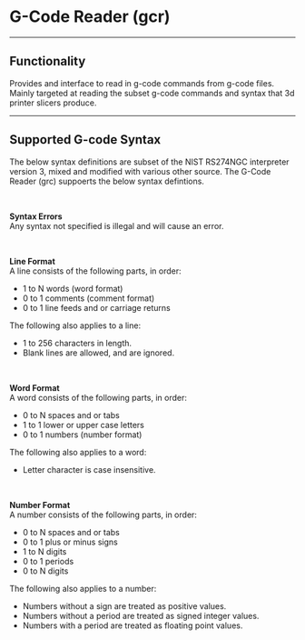 <h1> G-Code Reader (gcr) </h1>

<hr>

<h2>Functionality</h3>
<p>Provides and interface to read in g-code commands from g-code files. Mainly targeted at reading the subset g-code commands and syntax that 3d printer slicers produce.</p>

<hr>

<h2>Supported G-code Syntax</h3>
<p>The below syntax definitions are subset of the NIST RS274NGC interpreter version 3, mixed and modified with various other source. The G-Code Reader (grc) suppoerts the below syntax defintions.</p>

<br>

<p><b>Syntax Errors</b><br>
Any syntax not specified is illegal and will cause an error.</p>

<br>

<p><b>Line Format</b><br>
A line consists of the following parts, in order:
<ul>
  <li>1 to N words (word format)</li>
  <li>0 to 1 comments (comment format)</li>
  <li>0 to 1 line feeds and or carriage returns</li>
</ul>
The following also applies to a line:
<ul>
  <li>1 to 256 characters in length.</li>
  <li>Blank lines are allowed, and are ignored.</li>
</ul></p>

<br>

<p><b>Word Format</b><br>
A word consists of the following parts, in order:
<ul>
  <li>0 to N spaces and or tabs</li>
  <li>1 to 1 lower or upper case letters</li>
  <li>0 to 1 numbers (number format)</li>
</ul>
The following also applies to a word:
<ul>
  <li>Letter character is case insensitive.</li>
</ul></p>

<br>

<p><b>Number Format</b><br>
A number consists of the following parts, in order:
<ul>
  <li>0 to N spaces and or tabs</li>
  <li>0 to 1 plus or minus signs</li>
  <li>1 to N digits</li>
  <li>0 to 1 periods</li>
  <li>0 to N digits</li>
</ul>
The following also applies to a number:
<ul>
  <li>Numbers without a sign are treated as positive values.</li>
  <li>Numbers without a period are treated as signed integer values.</li>
  <li>Numbers with a period are treated as floating point values.</li>
</ul></p>

<br>

<!--
<p><b>NAME Format</b><br>
NAMEs consists of the following parts, in order:
<ol>
  <li></li>
  <li></li>
  <li></li>
</ol>
The following also applies to NAMEs:
<ul>
  <li></li>
  <li></li>
  <li></li>
</ul> 
</p>
--!>

